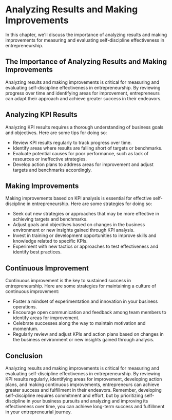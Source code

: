 # Analyzing Results and Making Improvements

In this chapter, we'll discuss the importance of analyzing results and making improvements for measuring and evaluating self-discipline effectiveness in entrepreneurship.

The Importance of Analyzing Results and Making Improvements
-----------------------------------------------------------

Analyzing results and making improvements is critical for measuring and evaluating self-discipline effectiveness in entrepreneurship. By reviewing progress over time and identifying areas for improvement, entrepreneurs can adapt their approach and achieve greater success in their endeavors.

Analyzing KPI Results
---------------------

Analyzing KPI results requires a thorough understanding of business goals and objectives. Here are some tips for doing so:

* Review KPI results regularly to track progress over time.
* Identify areas where results are falling short of targets or benchmarks.
* Evaluate potential causes for poor performance, such as lack of resources or ineffective strategies.
* Develop action plans to address areas for improvement and adjust targets and benchmarks accordingly.

Making Improvements
-------------------

Making improvements based on KPI analysis is essential for effective self-discipline in entrepreneurship. Here are some strategies for doing so:

* Seek out new strategies or approaches that may be more effective in achieving targets and benchmarks.
* Adjust goals and objectives based on changes in the business environment or new insights gained through KPI analysis.
* Invest in training or development opportunities to improve skills and knowledge related to specific KPIs.
* Experiment with new tactics or approaches to test effectiveness and identify best practices.

Continuous Improvement
----------------------

Continuous improvement is the key to sustained success in entrepreneurship. Here are some strategies for maintaining a culture of continuous improvement:

* Foster a mindset of experimentation and innovation in your business operations.
* Encourage open communication and feedback among team members to identify areas for improvement.
* Celebrate successes along the way to maintain motivation and momentum.
* Regularly review and adjust KPIs and action plans based on changes in the business environment or new insights gained through analysis.

Conclusion
----------

Analyzing results and making improvements is critical for measuring and evaluating self-discipline effectiveness in entrepreneurship. By reviewing KPI results regularly, identifying areas for improvement, developing action plans, and making continuous improvements, entrepreneurs can achieve greater success and fulfillment in their endeavors. Remember, developing self-discipline requires commitment and effort, but by prioritizing self-discipline in your business pursuits and analyzing and improving its effectiveness over time, you can achieve long-term success and fulfillment in your entrepreneurial journey.
